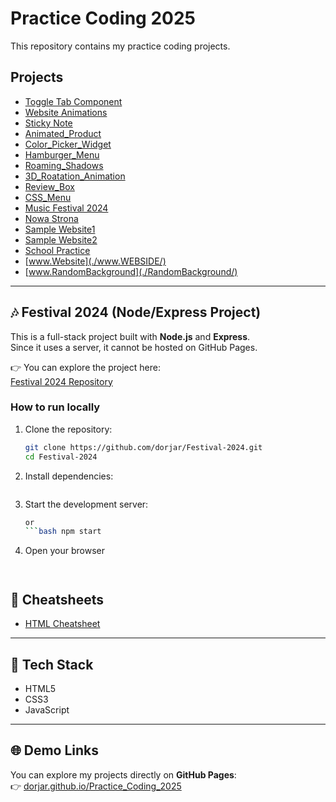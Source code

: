 # Practice Coding 2025

This repository contains my practice coding projects.

## Projects
- [Toggle Tab Component](./toggle-tab-component/)
- [Website Animations](./website-animations/)
- [Sticky Note](./Sticky-Note/)
- [Animated_Product](./Animated_Product/)
- [Color_Picker_Widget](./Color_Picker_Widget/)
- [Hamburger_Menu](./Hamburger_Menu/)
- [Roaming_Shadows](./Roaming_Shadows/)
- [3D_Roatation_Animation](./3D_Roatation_Animation/)
- [Review_Box](./Review_Box/)
- [CSS_Menu](./CSS_Menu/)
- [Music Festival 2024](./Web_Assessment_2024/)
- [Nowa Strona](./Nowa%20Strona/)
- [Sample Website1](./Completed%20HTML/)
- [Sample Website2](./Sample_website/)
- [School Practice](./Week%204/)
- [www.Website](./www.WEBSIDE/)
- [www.RandomBackground](./RandomBackground/)



---
## 🎶 Festival 2024 (Node/Express Project)

This is a full-stack project built with **Node.js** and **Express**.  
Since it uses a server, it cannot be hosted on GitHub Pages.  

👉 You can explore the project here:  
[Festival 2024 Repository](https://github.com/dorjar/Festival-2024)

### How to run locally
1. Clone the repository:
   ```bash
   git clone https://github.com/dorjar/Festival-2024.git
   cd Festival-2024

2. Install dependencies:
   ```bash npm install

3. Start the development server: 
    ```bash node index.js
    or
    ```bash npm start
    
4. Open your browser
   ```bash http://localhost:5000/



## 📘 Cheatsheets
- [HTML Cheatsheet](./HTML_Cheatsheet.md)

---

## 🔧 Tech Stack
- HTML5  
- CSS3  
- JavaScript 


---

## 🌐 Demo Links
You can explore my projects directly on **GitHub Pages**:  
👉 [dorjar.github.io/Practice_Coding_2025](https://dorjar.github.io/Practice_Coding_2025/)  






